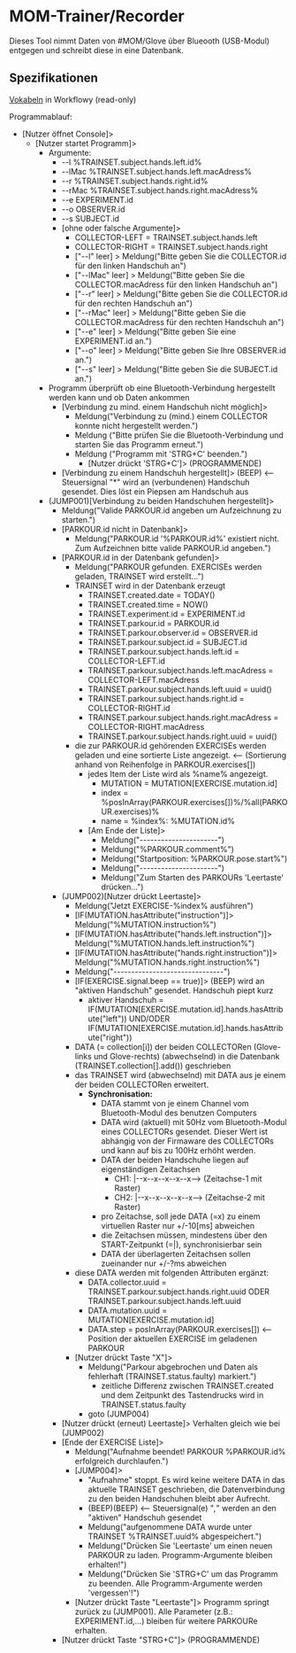 # MOM-Trainer/Recorder

Dieses Tool nimmt Daten von #MOM/Glove über Blueooth (USB-Modul) entgegen und schreibt diese in eine Datenbank.

## Spezifikationen
[Vokabeln](https://workflowy.com/s/qrLIZmQBRp) in Workflowy (read-only)

Programmablauf:
- [Nutzer öffnet Console]>
  - [Nutzer startet Programm]>
    - Argumente:
        + --l %TRAINSET.subject.hands.left.id%
        + --lMac %TRAINSET.subject.hands.left.macAdress%
        + --r %TRAINSET.subject.hands.right.id%
        + --rMac %TRAINSET.subject.hands.right.macAdress%
        + --e EXPERIMENT.id
        + --o OBSERVER.id
        + --s SUBJECT.id
      - [ohne oder falsche Argumente]>
        - COLLECTOR-LEFT = TRAINSET.subject.hands.left
        - COLLECTOR-RIGHT = TRAINSET.subject.hands.right
        + ["--l" leer] > Meldung("Bitte geben Sie die COLLECTOR.id für den linken Handschuh an")
        + ["--lMac" leer] > Meldung("Bitte geben Sie die COLLECTOR.macAdress für den linken Handschuh an")
        + ["--r" leer] > Meldung("Bitte geben Sie die COLLECTOR.id für den rechten Handschuh an")
        + ["--rMac" leer] > Meldung("Bitte geben Sie die COLLECTOR.macAdress für den rechten Handschuh an")
        + ["--e" leer] > Meldung("Bitte geben Sie eine EXPERIMENT.id an.")
        + ["--o" leer] > Meldung("Bitte geben Sie Ihre OBSERVER.id an.")
        + ["--s" leer] > Meldung("Bitte geben Sie die SUBJECT.id an.")
    - Programm überprüft ob eine Bluetooth-Verbindung hergestellt werden kann und ob Daten ankommen
      - [Verbindung zu mind. einem Handschuh nicht möglich]>
        - Meldung("Verbindung zu (mind.) einem COLLECTOR konnte nicht hergestellt werden.")
        - Meldung ("Bitte prüfen Sie die Bluetooth-Verbindung und starten Sie das Programm erneut.")
        - Meldung ("Programm mit 'STRG+C' beenden.")
          - [Nutzer drückt 'STRG+C']> (PROGRAMMENDE)
      - [Verbindung zu einem Handschuh hergestellt]> (BEEP)
        <-- Steuersignal "*" wird an (verbundenen) Handschuh gesendet. Dies löst ein Piepsen am Handschuh aus
    - (JUMP001)[Verbindung zu beiden Handschuhen hergestellt]>
      - Meldung("Valide PARKOUR.id angeben um Aufzeichnung zu starten.")
      - [PARKOUR.id nicht in Datenbank]>
        - Meldung("PARKOUR.id '%PARKOUR.id%' existiert nicht. Zum Aufzeichnen bitte valide PARKOUR.id angeben.")
      - [PARKOUR.id in der Datenbank gefunden]>
        - Meldung("PARKOUR gefunden. EXERCISEs werden geladen, TRAINSET wird erstellt...")
        - TRAINSET wird in der Datenbank erzeugt
          - TRAINSET.created.date = TODAY()
          - TRAINSET.created.time = NOW()
          - TRAINSET.experiment.id = EXPERIMENT.id
          - TRAINSET.parkour.id = PARKOUR.id
          - TRAINSET.parkour.observer.id = OBSERVER.id
          - TRAINSET.parkour.subject.id = SUBJECT.id
          - TRAINSET.parkour.subject.hands.left.id = COLLECTOR-LEFT.id
          - TRAINSET.parkour.subject.hands.left.macAdress = COLLECTOR-LEFT.macAdress
          - TRAINSET.parkour.subject.hands.left.uuid = uuid()
          - TRAINSET.parkour.subject.hands.right.id = COLLECTOR-RIGHT.id
          - TRAINSET.parkour.subject.hands.right.macAdress = COLLECTOR-RIGHT.macAdress
          - TRAINSET.parkour.subject.hands.right.uuid = uuid()
        - die zur PARKOUR.id gehörenden EXERCISEs werden geladen und eine sortierte Liste angezeigt.
          <-- (Sortierung anhand von Reihenfolge in PARKOUR.exercises[])
          - jedes Item der Liste wird als %name% angezeigt.
            + MUTATION = MUTATION[EXERCISE.mutation.id]
            + index = %posInArray(PARKOUR.exercises[])%/%all(PARKOUR.exercises)%
            + name = %index%: %MUTATION.id%
          - [Am Ende der Liste]>
            - Meldung("----------------------")
            - Meldung("%PARKOUR.comment%")
            - Meldung("Startposition: %PARKOUR.pose.start%")
            - Meldung("----------------------")
            - Meldung("Zum Starten des PARKOURs 'Leertaste' drücken...")
      - (JUMP002)[Nutzer drückt Leertaste]>
        - Meldung("Jetzt EXERCISE-%index% ausführen")
        - [IF(MUTATION.hasAttribute("instruction")]> Meldung("%MUTATION.instruction%")
        - [IF(MUTATION.hasAttribute("hands.left.instruction")]> Meldung("%MUTATION.hands.left.instruction%")
        - [IF(MUTATION.hasAttribute("hands.right.instruction")]> Meldung("%MUTATION.hands.right.instruction%")
        - Meldung("-------------------------------")
        - [IF(EXERCISE.signal.beep == true)]> (BEEP) wird an "aktiven Handschuh" gesendet. Handschuh piept kurz
          + aktiver Handschuh = IF(MUTATION[EXERCISE.mutation.id].hands.hasAttribute("left")) UND/ODER IF(MUTATION[EXERCISE.mutation.id].hands.hasAttribute("right"))
        - DATA (= collection[i]) der beiden COLLECTORen (Glove-links und Glove-rechts) (abwechselnd) in die Datenbank (TRAINSET.collection[].add()) geschrieben
        - das TRAINSET wird (abwechselnd) mit DATA aus je einem der beiden COLLECTORen erweitert.
          - **Synchronisation:**
            - DATA stammt von je einem Channel vom Bluetooth-Modul des benutzen Computers
            - DATA wird (aktuell) mit 50Hz vom Bluetooth-Modul eines COLLECTORs gesendet. Dieser Wert ist abhängig von der Firmaware des COLLECTORs und kann auf bis zu 100Hz erhöht werden.
            - DATA der beiden Handschuhe liegen auf eigenständigen Zeitachsen
              - CH1: |--x--x--x--x--x--> (Zeitachse-1 mit Raster)
              - CH2: |--x--x--x--x--x--> (Zeitachse-2 mit Raster)
            - pro Zeitachse, soll jede DATA (=x) zu einem virtuellen Raster nur +/-10[ms] abweichen
            - die Zeitachsen müssen, mindestens über den START-Zeitpunkt (=|), synchronisierbar sein
            - DATA der überlagerten Zeitachsen sollen zueinander nur +/-?ms abweichen
        - diese DATA werden mit folgenden Attributen ergänzt:
          - DATA.collector.uuid = TRAINSET.parkour.subject.hands.right.uuid ODER TRAINSET.parkour.subject.hands.left.uuid
          - DATA.mutation.uuid = MUTATION[EXERCISE.mutation.id]
          - DATA.step =  posInArray(PARKOUR.exercises[]) <-- Position der aktuellen EXERCISE im geladenen PARKOUR
        - [Nutzer drückt Taste "X"]>
          - Meldung("Parkour abgebrochen und Daten als fehlerhaft (TRAINSET.status.faulty) markiert.")
            - zeitliche Differenz zwischen TRAINSET.created und dem Zeitpunkt des Tastendrucks wird in TRAINSET.status.faulty
          - goto (JUMP004)
      - [Nutzer drückt (erneut) Leertaste]> Verhalten gleich wie bei (JUMP002)
      - [Ende der EXERCISE Liste]>
        - Meldung("Aufnahme beendet! PARKOUR %PARKOUR.id% erfolgreich durchlaufen.")
        - [JUMP004]>
          - "Aufnahme" stoppt. Es wird keine weitere DATA in das aktuelle TRAINSET geschrieben, die Datenverbindung zu den beiden Handschuhen bleibt aber Aufrecht.
          - (BEEP)(BEEP) <-- Steuersignal(e) "*,*" werden an den "aktiven" Handschuh gesendet
          - Meldung("aufgenommene DATA wurde unter TRAINSET %TRAINSET.uuid% abgespeichert.")
          - Meldung("Drücken Sie 'Leertaste' um einen neuen PARKOUR zu laden. Programm-Argumente bleiben erhalten!")
          - Meldung("Drücken Sie 'STRG+C' um das Programm zu beenden. Alle Programm-Argumente werden 'vergessen'!")
        - [Nutzer drückt Taste "Leertaste"]> Programm springt zurück zu (JUMP001). Alle Parameter (z.B.: EXPERIMENT.id,...) bleiben für weitere PARKOURe erhalten.
      - [Nutzer drückt Taste "STRG+C"]> (PROGRAMMENDE)
